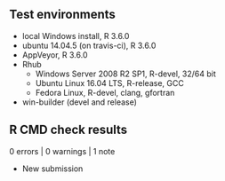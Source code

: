 ## Test environments

* local Windows install, R 3.6.0
* ubuntu 14.04.5 (on travis-ci), R 3.6.0
* AppVeyor, R 3.6.0
* Rhub
    + Windows Server 2008 R2 SP1, R-devel, 32/64 bit
    + Ubuntu Linux 16.04 LTS, R-release, GCC
    + Fedora Linux, R-devel, clang, gfortran
* win-builder (devel and release)

## R CMD check results

0 errors | 0 warnings | 1 note

* New submission
